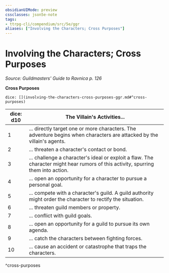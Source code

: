 ```yaml
---
obsidianUIMode: preview
cssclasses: json5e-note
tags:
- ttrpg-cli/compendium/src/5e/ggr
aliases: ["Involving the Characters; Cross Purposes"]
---
```

# Involving the Characters; Cross Purposes
*Source: Guildmasters' Guide to Ravnica p. 126* 

**Cross Purposes**

`dice: [](involving-the-characters-cross-purposes-ggr.md#^cross-purposes)`

| dice: d10 | The Villain's Activities... |
|-----------|-----------------------------|
| 1 | ... directly target one or more characters. The adventure begins when characters are attacked by the villain's agents. |
| 2 | ... threaten a character's contact or bond. |
| 3 | ... challenge a character's ideal or exploit a flaw. The character might hear rumors of this activity, spurring them into action. |
| 4 | ... open an opportunity for a character to pursue a personal goal. |
| 5 | ... compete with a character's guild. A guild authority might order the character to rectify the situation. |
| 6 | ... threaten guild members or property. |
| 7 | ... conflict with guild goals. |
| 8 | ... open an opportunity for a guild to pursue its own agenda. |
| 9 | ... catch the characters between fighting forces. |
| 10 | ... cause an accident or catastrophe that traps the characters. |
^cross-purposes